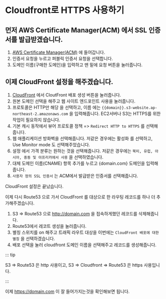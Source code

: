 # Cloudfront로 HTTPS 사용하기

## 먼저 AWS Certificate Manager(ACM) 에서 SSL 인증서를 발급받겠습니다.

1. <a href="https://ap-northeast-2.console.aws.amazon.com/acm/home?region=ap-northeast-2#/welcome" target="_blank" > AWS Certificate Manager(ACM)</a> 에 들어갑니다.
2. 인증서 요청을 누르고 퍼블릭 인증서 요청을 선택합니다.
3. 도메인 이름(구매한 도메인)을 입력하고 맨 밑에 요청 버튼을 눌러줍니다.

## 이제 CloudFront 설정을 해주겠습니다.

1. <a href="https://us-east-1.console.aws.amazon.com/cloudfront/v3/home?region=ap-northeast-2#/welcome" target="_blank">CloudFront</a> 에서 CloutFront 배포 생성 버튼을 눌러줍니다.
2. 원본 도메인 선택을 해주고 웹 사이트 엔드포인트 사용을 눌러줍니다.
3. 프로토콜은 HTTP만 해당 을 선택하고, 이름 에는 `{{domain}}.s3-website.ap-northeast-2.amazonaws.com` 을 입력해줍니다. EC2서버나 S3는 HTTPS를 위한 작업이 필요하지 않습니다.
4. 기본 캐시 동작에서 뷰어 프로토콜 정책 => `Redirect HTTP to HTTPS` 를 선택해줍니다.
5. 웹 애플리케이션 방화벽을 선택해줍니다. 저같은 경우에는 활성화 를 선택하고, Use Monitor mode 도 선택해주었습니다.
6. 설정 에서 가격 분류는 원하는 것을 선택해줍니다. 저같은 경우에는 `북미, 유럽, 아시아, 중동 및 아프리카에서 사용` 을 선택하였습니다.
7. 대체 도메인 이름(CNAME) 항목 추가를 누르고 {domain.com} 도메인을 입력해줍니다.
8. `사용자 정의 SSL 인증서` 는 ACM에서 발급받은 인증서를 선택해줍니다.

CloudFront 설정은 끝났습니다.

이제 다시 Route53 으로 가서 CloudFront 를 대상으로 한 라우팅 레코드를 하나 더 추가해주겠습니다.

1. S3 => Route53 으로 http://domain.com 을 접속하게했던 레코드를 삭제해줍니다.
2. Route53에서 레코트 생성을 눌러줍니다.
3. 별칭 스위치를 on 해주고 트래픽 라우트 대상을 이번에는 `CloudFront 배포에 대한 별칭` 을 선택하겠습니다.
4. 배포 선택을 눌러 cloudfront 도메인 이름을 선택해주고 레코드를 생성해줍니다.

::: tip

S3 => Route53 은 http 사용이고,
S3 => Cloudfront => Route53 은 https 사용입니다.

:::

이제 https://domain.com 이 잘 들어가지는것을 확인해보면 됩니다.
